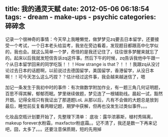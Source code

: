 title: 我的通灵天赋
date: 2012-05-06 06:18:54
tags: 
    - dream
    - make-ups
    - psychic
categories: 碎碎念
---

记录一个很神奇的事情：今天早上我睡懒觉，做梦梦见zq要去日本留学，还要接受一个考试，一个日本老头给监考，我坐在旁边看着，发现题目都跟高中化学似的，我也会。就这么简单一个梦，奇怪的是我还记住了，往往很多梦醒来就忘了的。起床以后我就发短信告诉zq这件事。然后下午的时候，zq告诉我他中午跟一个从日本留学回来的同学吃饭！！！How strange is that？！！！我跟zq从没讨论过去日本的话题啊，以前说过去德国留学，美国留学，香港留学，从没日本啊！！可今天怎么这么巧捏？？估计经过这件事，我会越来越迷信了，嗯

加记一条发生于我初中时的事件：有次做数学附加作业，有一题三角几何证明题，百思不得其解，郁郁而眠。梦里继续做题，梦见连了一根辅助线。晨起一试，豁然开朗。记得全班只有我证出了那道题LoL 从那以后，凡有不会做的大题总是放到最后，睡觉前反复看两眼记题，期梦中获解，但再也没发生过类似事件。。。


化妆品空瓶计划要开始了，先整理下清单：
底妆：露华浓慕斯，植村秀隔离，makeup forever水粉霜，maxfactor粉底霜。。记不清了，我还是数一下再来记吧，囧，太多了。。。还要注意保质期，短的先用掉

